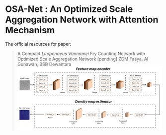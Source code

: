 # OSA-Net : An Optimized Scale Aggregation Network with Attention Mechanism
The official resources for paper:
>A Compact _Litopenaeus Vannamei_ Fry Counting Network with Optimized Scale Aggregation Network [pending]
>ZDM Fasya, AI Gunawan, BSB Dewantara
![alt text](https://github.com/FIKARDAVBI/OSA-NET/blob/main/Assests/architecture.jpg?raw=true)
